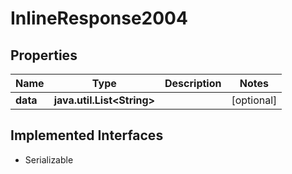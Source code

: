 

# InlineResponse2004


## Properties

Name | Type | Description | Notes
------------ | ------------- | ------------- | -------------
**data** | **java.util.List&lt;String&gt;** |  |  [optional]


## Implemented Interfaces

* Serializable



